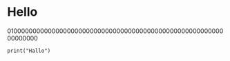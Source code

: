 ---
---
# Hello


01000000000000000000000000000000000000000000000000000000000000000



```
print("Hallo")
```


